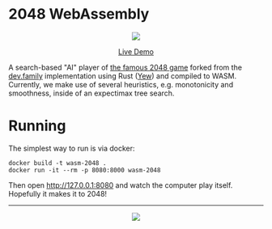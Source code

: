 # 2048 WebAssembly

<p align="center">
  <a target="_blank" href="https://2048.dev.family">
    <img src="https://github.com/dev-family/wasm-2048/blob/master/images/result.png">
  </a>
</p>

<p align="center">
  <a href="https://2048.dev.family">Live Demo</a>
</p>

A search-based "AI" player of [the famous 2048 game](https://github.com/gabrielecirulli/2048) forked from the [dev.family](https://dev.family/) implementation using Rust ([Yew](https://yew.rs/)) and compiled to WASM. Currently, we make use of several heuristics, e.g. monotonicity and smoothness, inside of an expectimax tree search. 

# Running

The simplest way to run is via docker:

```
docker build -t wasm-2048 .
docker run -it --rm -p 8080:8000 wasm-2048
```

Then open http://127.0.0.1:8080 and watch the computer play itself. Hopefully it makes it to 2048!

<hr />

<p align="center">
  <a target="_blank" href="https://dev.family?utm_source=n7&utm_medium=github&utm_campaign=2048">
    <img src="https://github.com/dev-family/wasm-2048/blob/master/images/dev-family.png">
  </a>
</p>
